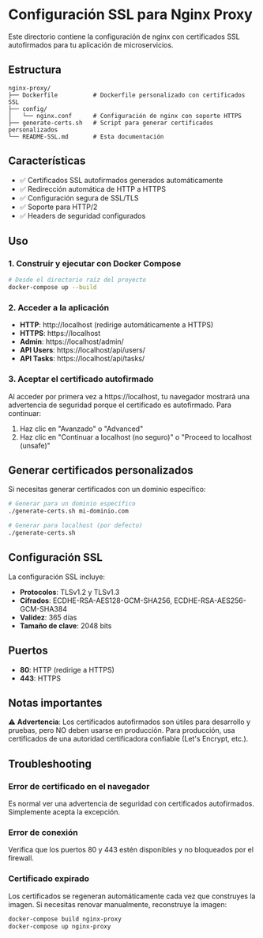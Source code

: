 # Configuración SSL para Nginx Proxy

Este directorio contiene la configuración de nginx con certificados SSL autofirmados para tu aplicación de microservicios.

## Estructura

```
nginx-proxy/
├── Dockerfile          # Dockerfile personalizado con certificados SSL
├── config/
│   └── nginx.conf      # Configuración de nginx con soporte HTTPS
├── generate-certs.sh   # Script para generar certificados personalizados
└── README-SSL.md       # Esta documentación
```

## Características

- ✅ Certificados SSL autofirmados generados automáticamente
- ✅ Redirección automática de HTTP a HTTPS
- ✅ Configuración segura de SSL/TLS
- ✅ Soporte para HTTP/2
- ✅ Headers de seguridad configurados

## Uso

### 1. Construir y ejecutar con Docker Compose

```bash
# Desde el directorio raíz del proyecto
docker-compose up --build
```

### 2. Acceder a la aplicación

- **HTTP**: http://localhost (redirige automáticamente a HTTPS)
- **HTTPS**: https://localhost
- **Admin**: https://localhost/admin/
- **API Users**: https://localhost/api/users/
- **API Tasks**: https://localhost/api/tasks/

### 3. Aceptar el certificado autofirmado

Al acceder por primera vez a https://localhost, tu navegador mostrará una advertencia de seguridad porque el certificado es autofirmado. Para continuar:

1. Haz clic en "Avanzado" o "Advanced"
2. Haz clic en "Continuar a localhost (no seguro)" o "Proceed to localhost (unsafe)"

## Generar certificados personalizados

Si necesitas generar certificados con un dominio específico:

```bash
# Generar para un dominio específico
./generate-certs.sh mi-dominio.com

# Generar para localhost (por defecto)
./generate-certs.sh
```

## Configuración SSL

La configuración SSL incluye:

- **Protocolos**: TLSv1.2 y TLSv1.3
- **Cifrados**: ECDHE-RSA-AES128-GCM-SHA256, ECDHE-RSA-AES256-GCM-SHA384
- **Validez**: 365 días
- **Tamaño de clave**: 2048 bits

## Puertos

- **80**: HTTP (redirige a HTTPS)
- **443**: HTTPS

## Notas importantes

⚠️ **Advertencia**: Los certificados autofirmados son útiles para desarrollo y pruebas, pero NO deben usarse en producción. Para producción, usa certificados de una autoridad certificadora confiable (Let's Encrypt, etc.).

## Troubleshooting

### Error de certificado en el navegador
Es normal ver una advertencia de seguridad con certificados autofirmados. Simplemente acepta la excepción.

### Error de conexión
Verifica que los puertos 80 y 443 estén disponibles y no bloqueados por el firewall.

### Certificado expirado
Los certificados se regeneran automáticamente cada vez que construyes la imagen. Si necesitas renovar manualmente, reconstruye la imagen:

```bash
docker-compose build nginx-proxy
docker-compose up nginx-proxy
``` 